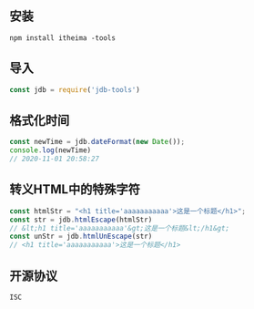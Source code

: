 ## 安装
```
npm install itheima -tools
```
## 导入
```js
const jdb = require('jdb-tools')
```
## 格式化时间
```js
const newTime = jdb.dateFormat(new Date());
console.log(newTime)
// 2020-11-01 20:58:27
```
## 转义HTML中的特殊字符
```js
const htmlStr = "<h1 title='aaaaaaaaaaa'>这是一个标题</h1>";
const str = jdb.htmlEscape(htmlStr)
// &lt;h1 title='aaaaaaaaaaa'&gt;这是一个标题&lt;/h1&gt;
const unStr = jdb.htmlUnEscape(str)
// <h1 title='aaaaaaaaaaa'>这是一个标题</h1>
```
## 开源协议
```
ISC
```